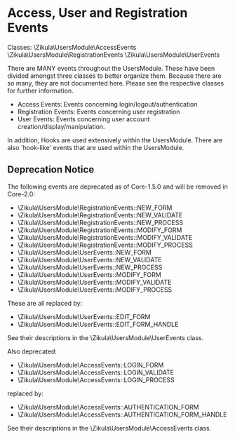 Access, User and Registration Events
====================================

Classes:
    \Zikula\UsersModule\AccessEvents
    \Zikula\UsersModule\RegistrationEvents
    \Zikula\UsersModule\UserEvents

There are MANY events throughout the UsersModule. These have been divided amongst three classes to better organize them.
Because there are so many, they are not documented here. Please see the respective classes for further information.

 - Access Events: Events concerning login/logout/authentication
 - Registration Events: Events concerning user registration
 - User Events: Events concerning user account creation/display/manipulation.

In addition, Hooks are used extensively within the UsersModule. There are also 'hook-like' events that are used
within the UsersModule.

Deprecation Notice
------------------

The following events are deprecated as of Core-1.5.0 and will be removed in Core-2.0:

  - \Zikula\UsersModule\RegistrationEvents::NEW_FORM
  - \Zikula\UsersModule\RegistrationEvents::NEW_VALIDATE
  - \Zikula\UsersModule\RegistrationEvents::NEW_PROCESS
  - \Zikula\UsersModule\RegistrationEvents::MODIFY_FORM
  - \Zikula\UsersModule\RegistrationEvents::MODIFY_VALIDATE
  - \Zikula\UsersModule\RegistrationEvents::MODIFY_PROCESS
  - \Zikula\UsersModule\UserEvents::NEW_FORM
  - \Zikula\UsersModule\UserEvents::NEW_VALIDATE
  - \Zikula\UsersModule\UserEvents::NEW_PROCESS
  - \Zikula\UsersModule\UserEvents::MODIFY_FORM
  - \Zikula\UsersModule\UserEvents::MODIFY_VALIDATE
  - \Zikula\UsersModule\UserEvents::MODIFY_PROCESS

These are all replaced by:

  - \Zikula\UsersModule\UserEvents::EDIT_FORM
  - \Zikula\UsersModule\UserEvents::EDIT_FORM_HANDLE

See their descriptions in the \Zikula\UsersModule\UserEvents class.

Also deprecated:

  - \Zikula\UsersModule\AccessEvents::LOGIN_FORM
  - \Zikula\UsersModule\AccessEvents::LOGIN_VALIDATE
  - \Zikula\UsersModule\AccessEvents::LOGIN_PROCESS

replaced by:

  - \Zikula\UsersModule\AccessEvents::AUTHENTICATION_FORM
  - \Zikula\UsersModule\AccessEvents::AUTHENTICATION_FORM_HANDLE

See their descriptions in the \Zikula\UsersModule\AccessEvents class.
